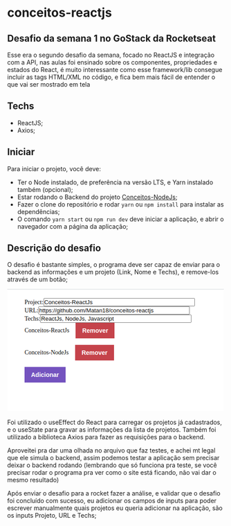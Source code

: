 # conceitos-reactjs
## Desafio da semana 1 no GoStack da Rocketseat

Esse era o segundo desafio da semana, focado no ReactJS e integração com a API, nas aulas foi ensinado sobre os componentes, propriedades e estados do React, é muito interessante como esse framework/lib consegue incluir as tags HTML/XML no código, e fica bem mais fácil de entender o que vai ser mostrado em tela

## Techs

* ReactJS;
* Axios;

## Iniciar

Para iniciar o projeto, você deve:
* Ter o Node instalado, de preferência na versão LTS, e Yarn instalado também (opcional);
* Estar rodando o Backend do projeto [Conceitos-NodeJs](https://github.com/Matan18/conceitos-nodejs);
* Fazer o clone do repositório e rodar `yarn` ou `npm install` para instalar as dependências;
* O comando `yarn start` ou `npm run dev` deve iniciar a aplicação, e abrir o navegador com a página da aplicação;

## Descrição do desafio

O desafio é bastante simples, o programa deve ser capaz de enviar para o backend as informações e um projeto (Link, Nome e Techs), e remove-los através de um botão;

![](ReadmeAssets/imagem.png)

Foi utilizado o useEffect do React para carregar os projetos já cadastrados, e o useState para gravar as informações da lista de projetos.
Também foi utilizado a biblioteca Axios para fazer as requisições para o backend.

Aproveitei pra dar uma olhada no arquivo que faz testes, e achei mt legal que ele simula o backend, assim podemos testar a aplicação sem precisar deixar o backend rodando (lembrando que só funciona pra teste, se você precisar rodar o programa pra ver como o site está ficando, não vai dar o mesmo resultado)

Após enviar o desafio para a rocket fazer a análise, e validar que o desafio foi concluído com sucesso, eu adicionar os campos de inputs para poder escrever manualmente quais projetos eu queria adicionar na aplicação, são os inputs Projeto, URL e Techs;
